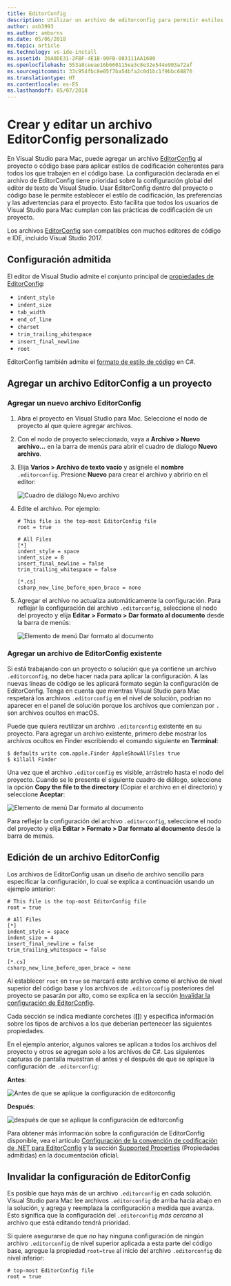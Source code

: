 ```yaml
---
title: EditorConfig
description: Utilizar un archivo de editorconfig para permitir estilos de codificación de proyectos coherente en Visual Studio para Mac.
author: asb3993
ms.author: amburns
ms.date: 05/06/2018
ms.topic: article
ms.technology: vs-ide-install
ms.assetid: 26A0DE31-2FBF-4E1B-99FB-083111AA1680
ms.openlocfilehash: 553a8ceeae16b660115ea3c8e32e544e903a72af
ms.sourcegitcommit: 33c954fbc8e05f7ba54bfa2c0d1bc1f9bbc68876
ms.translationtype: HT
ms.contentlocale: es-ES
ms.lasthandoff: 05/07/2018
---
```

# <a name="creating-and-editing-a-custom-editorconfig-file"></a>Crear y editar un archivo EditorConfig personalizado

En Visual Studio para Mac, puede agregar un archivo [EditorConfig](http://editorconfig.org/) al proyecto o código base para aplicar estilos de codificación coherentes para todos los que trabajen en el código base. La configuración declarada en el archivo de EditorConfig tiene prioridad sobre la configuración global del editor de texto de Visual Studio. Usar EditorConfig dentro del proyecto o código base le permite establecer el estilo de codificación, las preferencias y las advertencias para el proyecto. Esto facilita que todos los usuarios de Visual Studio para Mac cumplan con las prácticas de codificación de un proyecto.

Los archivos [EditorConfig](http://editorconfig.org/) son compatibles con muchos editores de código e IDE, incluido Visual Studio 2017. 

## <a name="supported-settings"></a>Configuración admitida

El editor de Visual Studio admite el conjunto principal de [propiedades de EditorConfig](http://editorconfig.org/#supported-properties):

- `indent_style`
- `indent_size`
- `tab_width`
- `end_of_line`
- `charset`
- `trim_trailing_whitespace`
- `insert_final_newline`
- `root`

EditorConfig también admite el [formato de estilo de código](https://docs.microsoft.com/visualstudio/ide/editorconfig-code-style-settings-reference) en C#.

## <a name="add-an-editorconfig-file-to-a-project"></a>Agregar un archivo EditorConfig a un proyecto

### <a name="adding-a-new-editorconfig-file"></a>Agregar un nuevo archivo EditorConfig

1. Abra el proyecto en Visual Studio para Mac. Seleccione el nodo de proyecto al que quiere agregar archivos.

2. Con el nodo de proyecto seleccionado, vaya a **Archivo > Nuevo archivo...** en la barra de menús para abrir el cuadro de dialogo **Nuevo archivo**.

3. Elija **Varios > Archivo de texto vacío** y asígnele el **nombre** `.editorconfig`. Presione **Nuevo** para crear el archivo y abrirlo en el editor:

    ![Cuadro de diálogo Nuevo archivo](media/editorconfig-image1.png)

4. Edite el archivo. Por ejemplo:

    ```EditorConfig
    # This file is the top-most EditorConfig file
    root = true

    # All Files
    [*]
    indent_style = space
    indent_size = 8
    insert_final_newline = false
    trim_trailing_whitespace = false

    [*.cs]
    csharp_new_line_before_open_brace = none
    ```

4. Agregar el archivo no actualiza automáticamente la configuración. Para reflejar la configuración del archivo `.editorconfig`, seleccione el nodo del proyecto y elija **Editar > Formato > Dar formato al documento** desde la barra de menús:

    ![Elemento de menú Dar formato al documento](media/editorconfig-image2.png)

### <a name="adding-an-existing-editorconfig-file"></a>Agregar un archivo de EditorConfig existente

Si está trabajando con un proyecto o solución que ya contiene un archivo `.editorconfig`, no debe hacer nada para aplicar la configuración. A las nuevas líneas de código se les aplicará formato según la configuración de EditorConfig. Tenga en cuenta que mientras Visual Studio para Mac respetará los archivos `.editorconfig` en el nivel de solución, podrían no aparecer en el panel de solución porque los archivos que comienzan por `.` son archivos ocultos en macOS.

Puede que quiera reutilizar un archivo `.editorconfig` existente en su proyecto. Para agregar un archivo existente, primero debe mostrar los archivos ocultos en Finder escribiendo el comando siguiente en **Terminal**:

```
$ defaults write com.apple.Finder AppleShowAllFiles true
$ killall Finder
```

Una vez que el archivo `.editorconfig` es visible, arrástrelo hasta el nodo del proyecto. Cuando se le presenta el siguiente cuadro de diálogo, seleccione la opción **Copy the file to the directory** (Copiar el archivo en el directorio) y seleccione **Aceptar**:

![Elemento de menú Dar formato al documento](media/editorconfig-image3.png)

Para reflejar la configuración del archivo `.editorconfig`, seleccione el nodo del proyecto y elija **Editar > Formato > Dar formato al documento** desde la barra de menús.

## <a name="editing-an-editorconfig-file"></a>Edición de un archivo EditorConfig

Los archivos de EditorConfig usan un diseño de archivo sencillo para especificar la configuración, lo cual se explica a continuación usando un ejemplo anterior:


```EditorConfig
# This file is the top-most EditorConfig file
root = true

# All Files
[*]
indent_style = space
indent_size = 4
insert_final_newline = false
trim_trailing_whitespace = false

[*.cs]
csharp_new_line_before_open_brace = none
```

Al establecer `root` en `true` se marcará este archivo como el archivo de nivel superior del código base y los archivos de `.editorconfig` posteriores del proyecto se pasarán por alto, como se explica en la sección [Invalidar la configuración de EditorConfig](#override-editorconfig-settings).

Cada sección se indica mediante corchetes (**[]**) y especifica información sobre los tipos de archivos a los que deberían pertenecer las siguientes propiedades.

En el ejemplo anterior, algunos valores se aplican a todos los archivos del proyecto y otros se agregan solo a los archivos de C#. Las siguientes capturas de pantalla muestran el antes y el después de que se aplique la configuración de `.editorconfig`:

**Antes**:

![Antes de que se aplique la configuración de editorconfig](media/editorconfig-image4.png)

**Después**:

![después de que se aplique la configuración de editorconfig](media/editorconfig-image5.png)

Para obtener más información sobre la configuración de EditorConfig disponible, vea el artículo [Configuración de la convención de codificación de .NET para EditorConfig](https://docs.microsoft.com/visualstudio/ide/editorconfig-code-style-settings-reference) y la sección [Supported Properties](http://editorconfig.org/#supported-properties) (Propiedades admitidas) en la documentación oficial.

## <a name="override-editorconfig-settings"></a>Invalidar la configuración de EditorConfig

Es posible que haya más de un archivo `.editorconfig` en cada solución. Visual Studio para Mac lee archivos `.editorconfig` de arriba hacia abajo en la solución, y agrega y reemplaza la configuración a medida que avanza. Esto significa que la configuración del `.editorconfig` _más cercano_ al archivo que está editando tendrá prioridad. 

Si quiere asegurarse de que _no_ hay ninguna configuración de ningún archivo `.editorconfig` de nivel superior aplicada a esta parte del código base, agregue la propiedad `root=true` al inicio del archivo `.editorconfig` de nivel inferior:

```EditorConfig
# top-most EditorConfig file
root = true
```